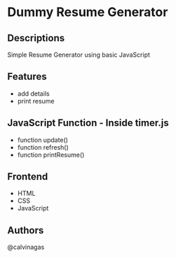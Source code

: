 # Dummy Resume Generator

## Descriptions
Simple Resume Generator using basic JavaScript 

## Features
* add details
* print resume

## JavaScript Function - Inside timer.js
* function update()
* function refresh()
* function printResume()


## Frontend
* HTML
* CSS
* JavaScript

## Authors
@calvinagas
